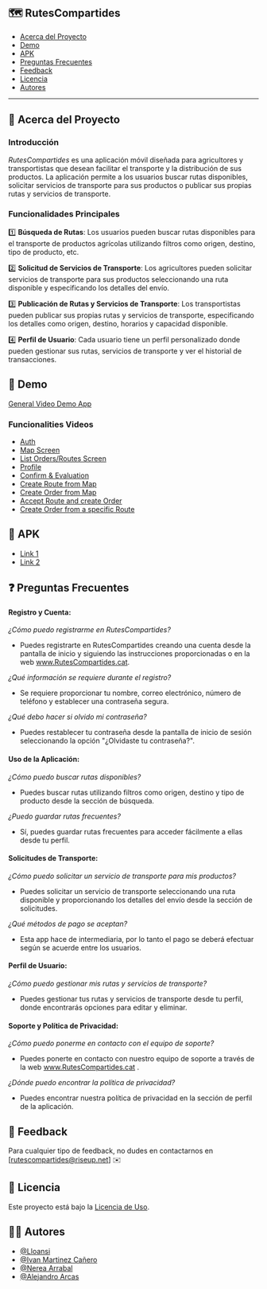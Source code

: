 ## 🗺️ RutesCompartides

- [Acerca del Proyecto](#acerca-del-proyecto)
- [Demo](#demo)
- [APK](#apk)
- [Preguntas Frecuentes](#preguntas-frecuentes)
- [Feedback](#feedback)
- [Licencia](#licencia)
- [Autores](#autores)

---

## 🌱 Acerca del Proyecto

### Introducción
*RutesCompartides* es una aplicación móvil diseñada para agricultores y transportistas que desean facilitar el transporte y la distribución de sus productos. La aplicación permite a los usuarios buscar rutas disponibles, solicitar servicios de transporte para sus productos o publicar sus propias rutas y servicios de transporte.

### Funcionalidades Principales

1️⃣ **Búsqueda de Rutas**: Los usuarios pueden buscar rutas disponibles para el transporte de productos agrícolas utilizando filtros como origen, destino, tipo de producto, etc.

2️⃣ **Solicitud de Servicios de Transporte**: Los agricultores pueden solicitar servicios de transporte para sus productos seleccionando una ruta disponible y especificando los detalles del envío.

3️⃣ **Publicación de Rutas y Servicios de Transporte**: Los transportistas pueden publicar sus propias rutas y servicios de transporte, especificando los detalles como origen, destino, horarios y capacidad disponible.

4️⃣ **Perfil de Usuario**: Cada usuario tiene un perfil personalizado donde pueden gestionar sus rutas, servicios de transporte y ver el historial de transacciones.

## 🎥 Demo
[General Video Demo App](https://mega.nz/file/VfkxVJpY#IqJdhnfRYpvan7MmpMh3YrRpCVB5o-lqAThnZkPIevo)
### Funcionalities Videos
- [Auth](https://mega.nz/file/VW8hEC4J#eOoBXof7sqyFnPNyV5WvrD1cjq713bPUzSuH_DVRxgI)
- [Map Screen](https://mega.nz/file/MT02hKJA#lcRqmaWaAy0DGWb872afPzV3Vxn0g8mYopCS9nybTc8)
- [List Orders/Routes Screen](https://mega.nz/file/gHNkUbiY#w3JiKlez6emPudNwaWzB1r6NAeFyFOx71hRrnlE8JmU)
- [Profile](https://mega.nz/file/QTVDnb6T#OP-r7s9vV_rEcoqZHkhRT3qvPDbDER6NUodm3hlVjKA)
- [Confirm & Evaluation](https://mega.nz/file/8XVFzRpA#XnDulW0qajR8t0TzE3ZsakKCkGN9GmraZR-QxEdaFEk)
- [Create Route from Map](https://mega.nz/file/kHlmiZCD#gJv36oG8GkKE1Hl7YHVWmmZeE3kZwVm6YU6ReR0J1qg)
- [Create Order from Map](https://mega.nz/file/pGkiBSrQ#fING2_k9D7FwnTkRU8tWHsNZMSumiOo2yAUioXUoWlw)
- [Accept Route and create Order](https://mega.nz/file/hLkGDZaS#mNbx_WpHAGeQt2HJwWgEDfRXvYGhZVU8jVnRFFC18xU)
- [Create Order from a specific Route](https://mega.nz/file/9X12zYDY#6zGbyt9JvounRrtMrqSL6FDDP8Ms3R3uuaWaUhONY-E)


## 🔗 APK
- [Link 1](https://mega.nz/file/JPUHnRxZ#gaUhXpsVhZSlect9NqA0ZUeUNra5cZc1_5LmavaNZ50)
- [Link 2](https://www.mediafire.com/file/7bu4axeuoxst1ux/app-debug.apk/file)


## ❓ Preguntas Frecuentes

#### Registro y Cuenta:
*¿Cómo puedo registrarme en RutesCompartides?*
- Puedes registrarte en RutesCompartides creando una cuenta desde la pantalla de inicio y siguiendo las instrucciones proporcionadas o en la web www.RutesCompartides.cat.

*¿Qué información se requiere durante el registro?*
- Se requiere proporcionar tu nombre, correo electrónico, número de teléfono y establecer una contraseña segura.

*¿Qué debo hacer si olvido mi contraseña?*
- Puedes restablecer tu contraseña desde la pantalla de inicio de sesión seleccionando la opción "¿Olvidaste tu contraseña?".

#### Uso de la Aplicación:
*¿Cómo puedo buscar rutas disponibles?*
- Puedes buscar rutas utilizando filtros como origen, destino y tipo de producto desde la sección de búsqueda.

*¿Puedo guardar rutas frecuentes?*
- Sí, puedes guardar rutas frecuentes para acceder fácilmente a ellas desde tu perfil.

#### Solicitudes de Transporte:
*¿Cómo puedo solicitar un servicio de transporte para mis productos?*
- Puedes solicitar un servicio de transporte seleccionando una ruta disponible y proporcionando los detalles del envío desde la sección de solicitudes.

*¿Qué métodos de pago se aceptan?*
- Esta app hace de intermediaria, por lo tanto el pago se deberá efectuar según se acuerde entre los usuarios.

#### Perfil de Usuario:
*¿Cómo puedo gestionar mis rutas y servicios de transporte?*
- Puedes gestionar tus rutas y servicios de transporte desde tu perfil, donde encontrarás opciones para editar y eliminar.

#### Soporte y Política de Privacidad:
*¿Cómo puedo ponerme en contacto con el equipo de soporte?*
- Puedes ponerte en contacto con nuestro equipo de soporte a través de la web www.RutesCompartides.cat .

*¿Dónde puedo encontrar la política de privacidad?*
- Puedes encontrar nuestra política de privacidad en la sección de perfil de la aplicación.

## 📝 Feedback
Para cualquier tipo de feedback, no dudes en contactarnos en [rutescompartides@riseup.net] ✉️

## 📜 Licencia
Este proyecto está bajo la [Licencia de Uso](LICENSE.txt).

## 👨‍💻 Autores
- [@Lloansi](https://github.com/Lloansi)
- [@Ivan Martinez Cañero](https://github.com/IvanCaEz)
- [@Nerea Arrabal](https://github.com/NereaAL)
- [@Alejandro Arcas](https://github.com/AlejandroAndroidDev)
